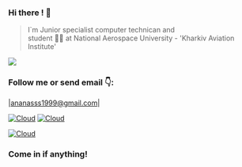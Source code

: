  
### Hi there ! 👋

>   I`m Junior specialist computer technican
>   and  
>   student 👨‍🎓 at National Aerospace University - 'Kharkiv Aviation Institute'



![](https://image.freepik.com/free-vector/human-evolution-of-monkey-to-modern-man-programmer-computer-user-isolated-on-white_33099-1593.jpg)




### Follow me or send email 👇:

|ananasss1999@gmail.com|

[![Cloud](https://img.shields.io/badge/instagram-ffffff?style=social&logo=instagram)](https://www.instagram.com/a.nanass.s/)
  [![Cloud](https://img.shields.io/badge/Telegram-ffffff?style=social&logo=telegram)](https://t.me/a_nanass_s)

[![Cloud](https://img.shields.io/badge/linkedin-blue?style=social&logo=linkedin)](https://www.linkedin.com/in/alexandr-anastasiev-835725207/)


### **Come in if anything!**

